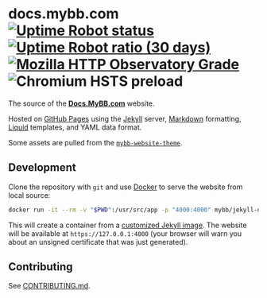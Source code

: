 # docs.mybb.com [![Uptime Robot status](https://img.shields.io/uptimerobot/status/m779165696-4574b5c91e22cbf3b9dfbcd7.svg) ![Uptime Robot ratio (30 days)](https://img.shields.io/uptimerobot/ratio/m779165696-4574b5c91e22cbf3b9dfbcd7.svg)](https://stats.uptimerobot.com/W7xgYf0vg) [![Mozilla HTTP Observatory Grade](https://img.shields.io/mozilla-observatory/grade-score/docs.mybb.com.svg)](https://observatory.mozilla.org/analyze/docs.mybb.com) ![Chromium HSTS preload](https://img.shields.io/hsts/preload/docs.mybb.com.svg)

The source of the [**Docs.MyBB.com**](https://docs.mybb.com) website.

Hosted on [GitHub Pages](https://pages.github.com/) using the [Jekyll](https://jekyllrb.com/) server, [Markdown](https://daringfireball.net/projects/markdown/) formatting, [Liquid](https://shopify.github.io/liquid/) templates, and YAML data format.

Some assets are pulled from the [`mybb-website-theme`](https://github.com/mybb/mybb-website-theme/).

## Development

Clone the repository with `git` and use [Docker](https://www.docker.com/get-started) to serve the website from local source:
```sh
docker run -it --rm -v "$PWD":/usr/src/app -p "4000:4000" mybb/jekyll-docker
```
This will create a container from a [customized Jekyll image](https://github.com/mybb/jekyll-docker). The website will be available at `https://127.0.0.1:4000` (your browser will warn you about an unsigned certificate that was just generated).

## Contributing

See [CONTRIBUTING.md](/CONTRIBUTING.md).
